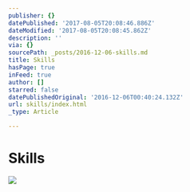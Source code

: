 ```yaml
---
publisher: {}
datePublished: '2017-08-05T20:08:46.886Z'
dateModified: '2017-08-05T20:08:45.862Z'
description: ''
via: {}
sourcePath: _posts/2016-12-06-skills.md
title: Skills
hasPage: true
inFeed: true
author: []
starred: false
datePublishedOriginal: '2016-12-06T00:40:24.132Z'
url: skills/index.html
_type: Article

---
```

# Skills
![](https://the-grid-user-content.s3-us-west-2.amazonaws.com/269c4189-cf80-4dad-92ee-3344fbcaa142.gif)